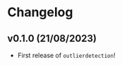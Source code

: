 # Changelog

<!--next-version-placeholder-->

## v0.1.0 (21/08/2023)

- First release of `outlierdetection`!